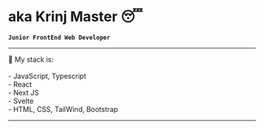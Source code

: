 # aka Krinj Master 😴

**`Junior FrontEnd Web Developer`**<br/>

<hr>
💼 My stack is:
<br>
<br>
- JavaScript, Typescript
<br>
- React
<br>
- Next JS
<br>
- Svelte
<br>
- HTML, CSS, TailWind, Bootstrap
<br>
<hr>


          
          
          
          
          

